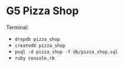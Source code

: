# G5 Pizza Shop

Terminal:

* `dropdb pizza_shop`
* `createdb pizza_shop`
* `psql -d pizza_shop -f db/pizza_shop.sql`
* `ruby console.rb`
